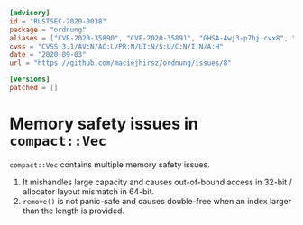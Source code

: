 ```toml
[advisory]
id = "RUSTSEC-2020-0038"
package = "ordnung"
aliases = ["CVE-2020-35890", "CVE-2020-35891", "GHSA-4wj3-p7hj-cvx8", "GHSA-qrwc-jxf5-g8x6"]
cvss = "CVSS:3.1/AV:N/AC:L/PR:N/UI:N/S:U/C:N/I:N/A:H"
date = "2020-09-03"
url = "https://github.com/maciejhirsz/ordnung/issues/8"

[versions]
patched = []
```

# Memory safety issues in `compact::Vec`

`compact::Vec` contains multiple memory safety issues.

1. It mishandles large capacity and causes out-of-bound access in 32-bit / allocator layout mismatch in 64-bit.
2. `remove()` is not panic-safe and causes double-free when an index larger than the length is provided.
